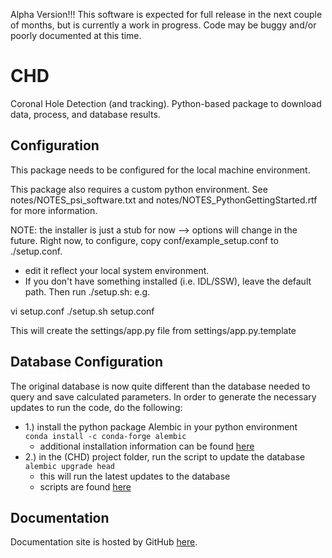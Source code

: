 Alpha Version!!! This software is expected for full release in the next couple of months, but is currently a work in progress. Code may be buggy and/or poorly documented at this time.

# CHD
Coronal Hole Detection (and tracking).  Python-based package to download data, process, and database results.

## Configuration
This package needs to be configured for the local machine environment.

This package also requires a custom python environment.
See notes/NOTES_psi_software.txt and notes/NOTES_PythonGettingStarted.rtf 
for more information.

NOTE: the installer is just a stub for now --> options will change in the future.
Right now, to configure, copy conf/example_setup.conf to ./setup.conf.
- edit it reflect your local system environment.
- If you don't have something installed (i.e. IDL/SSW), leave the default path. 
Then run ./setup.sh: e.g.

vi setup.conf
./setup.sh setup.conf

This will create the settings/app.py file from settings/app.py.template 

## Database Configuration
The original database is now quite different than the database needed to query and save calculated parameters. In order to generate
the necessary updates to run the code, do the following:  

* 1.) install the python package Alembic in your python environment  
<code>conda install -c conda-forge alembic</code>  
    * additional installation information can be found [here](https://alembic.sqlalchemy.org/en/latest/front.html#installation)  
* 2.) in the (CHD) project folder, run the script to update the database    
<code>alembic upgrade head</code>  
    * this will run the latest updates to the database 
    * scripts are found [here](https://github.com/predsci/CHD/blob/master/alembic/versions)  
    
## Documentation
Documentation site is hosted by GitHub [here](https://predsci.github.io/CHD/).
